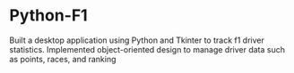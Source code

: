 # Python-F1

Built a desktop application using Python and Tkinter to track f1 driver statistics.
Implemented object-oriented design to manage driver data such as points, races, and ranking
